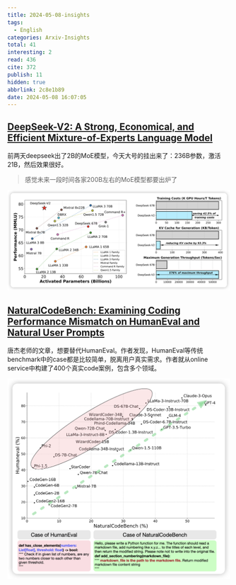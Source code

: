 ```yaml
---
title: 2024-05-08-insights
tags:
  - English
categories: Arxiv-Insights
total: 41
interesting: 2
read: 436
cite: 372
publish: 11
hidden: true
abbrlink: 2c8e1b89
date: 2024-05-08 16:07:05
---
```


## [**DeepSeek-V2: A Strong, Economical, and Efficient Mixture-of-Experts Language Model**](https://arxiv.org/pdf/2405.04434)

前两天deepseek出了2B的MoE模型，今天大号的挂出来了：236B参数，激活21B，然后效果很好。

> 感觉未来一段时间各家200B左右的MoE模型都要出炉了

<img src="../../files/images/arxiv-insights/2024-05-06-05-10/deepseek-v2.png">





## [NaturalCodeBench: Examining Coding Performance Mismatch on HumanEval and Natural User Prompts](https://arxiv.org/pdf/2405.04520)

唐杰老师的文章，想要替代HumanEval。作者发现，HumanEval等传统benchmark中的case都是比较简单，脱离用户真实需求。作者就从online service中构建了400个真实code案例，包含多个领域。

<img src="../../files/images/arxiv-insights/2024-05-06-05-10/natural-code-bench.png">
